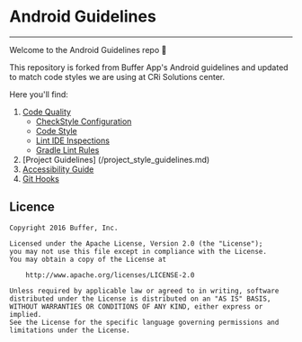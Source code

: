 # Android Guidelines
-------------------

Welcome to the Android Guidelines repo 👋 

This repository is forked from Buffer App's Android guidelines and updated to match code styles we are using at CRi Solutions center.  
  
Here you'll find:

1. [Code Quality](/codequality)
   * [CheckStyle Configuration](/codequality/configs/checkstyle)
   * [Code Style](/codequality/configs/codestyles)
   * [Lint IDE Inspections](/codequality/configs/inspection)
   * [Gradle Lint Rules](/codequality/configs/lint)
2. [Project Guidelines] (/project_style_guidelines.md)
3. [Accessibility Guide](/accessibility/accessibility_guide.md)
4. [Git Hooks](/hooks)

## Licence

```
Copyright 2016 Buffer, Inc.

Licensed under the Apache License, Version 2.0 (the "License");
you may not use this file except in compliance with the License.
You may obtain a copy of the License at

    http://www.apache.org/licenses/LICENSE-2.0

Unless required by applicable law or agreed to in writing, software
distributed under the License is distributed on an "AS IS" BASIS,
WITHOUT WARRANTIES OR CONDITIONS OF ANY KIND, either express or implied.
See the License for the specific language governing permissions and
limitations under the License.
```
